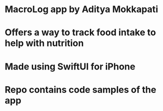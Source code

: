 # MacroLog app by Aditya Mokkapati
# Offers a way to track food intake to help with nutrition
# Made using SwiftUI for iPhone
# Repo contains code samples of the app
